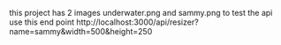 this project has 2 images underwater.png and sammy.png 
to test the api use this end point http://localhost:3000/api/resizer?name=sammy&width=500&height=250
